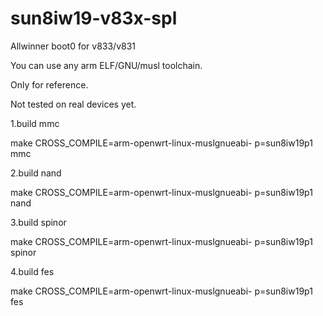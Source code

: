 # sun8iw19-v83x-spl

Allwinner boot0 for v833/v831

You can use any arm ELF/GNU/musl toolchain.

Only for reference.

Not tested on real devices yet.

1.build mmc

make CROSS_COMPILE=arm-openwrt-linux-muslgnueabi- p=sun8iw19p1 mmc

2.build nand

make CROSS_COMPILE=arm-openwrt-linux-muslgnueabi- p=sun8iw19p1 nand

3.build spinor

make CROSS_COMPILE=arm-openwrt-linux-muslgnueabi- p=sun8iw19p1 spinor

4.build fes

make CROSS_COMPILE=arm-openwrt-linux-muslgnueabi- p=sun8iw19p1 fes
